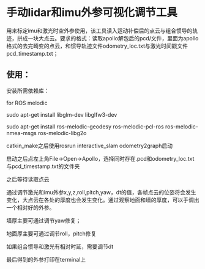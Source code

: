 # 手动lidar和imu外参可视化调节工具
用来标定imu和激光时空外参使用，该工具读入运动补偿后的点云与组合惯导的轨迹，拼成一块大点云。要求的格式：读取apollo解包后的pcd/文件，里面为apollo格式的去完畸变的点云，和惯导轨迹文件odometry_loc.txt与激光时间戳文件pcd_timestamp.txt；
## 使用：
安装所需依赖库：

for ROS melodic

sudo apt-get install libglm-dev libglfw3-dev

sudo apt-get install ros-melodic-geodesy ros-melodic-pcl-ros ros-melodic-nmea-msgs ros-melodic-libg2o

catkin_make之后使用rosrun interactive_slam odometry2graph启动

启动之后点左上角File->Open->Apollo，选择同时存在.pcd和odometry_loc.txt与pcd_timestamp.txt的文件夹

之后等待读取点云

通过调节激光和imu外参x,y,z,roll,pitch,yaw，dt的值，各帧点云的位姿将会发生变化，大点云在各处的厚度也会发生变化。通过观察地面和墙的厚度，可以手调出一个相对好的外参。

墙厚主要可通过调节yaw修复；

地面厚主要可通过调节roll，pitch修复

如果组合惯导和激光有相对时延，需要调节dt

最后得到的外参打印在terminal上
